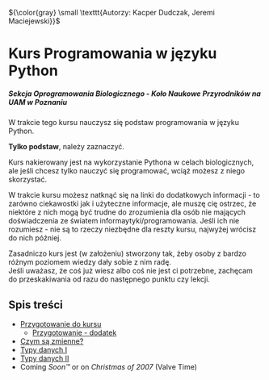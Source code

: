 ${\color{gray} \small \texttt{Autorzy: Kacper Dudczak, Jeremi Maciejewski}}$
# Kurs Programowania w języku Python
##### Sekcja Oprogramowania Biologicznego - Koło Naukowe Przyrodników na UAM w Poznaniu

W trakcie tego kursu nauczysz się podstaw programowania w języku Python.

__Tylko podstaw__, należy zaznaczyć.

Kurs nakierowany jest na wykorzystanie Pythona w celach biologicznych, ale jeśli chcesz tylko nauczyć się programować, wciąż możesz z niego skorzystać.

W trakcie kursu możesz natknąć się na linki do dodatkowych informacji - to zarówno ciekawostki jak i użyteczne informacje, ale muszę cię ostrzec, że niektóre z nich mogą być trudne do zrozumienia dla osób nie mających doświadczenia ze światem informaytyki/programowania. Jeśli ich nie rozumiesz - nie są to rzeczy niezbędne dla reszty kursu, najwyżej wrócisz do nich później.

Zasadniczo kurs jest (w założeniu) stworzony tak, żeby osoby z bardzo różnym poziomem wiedzy dały sobie z nim radę.
<br/>Jeśli uważasz, że coś już wiesz albo coś nie jest ci potrzebne, zachęcam do przeskakiwania od razu do następnego punktu czy lekcji.

## Spis treści
- [Przygotowanie do kursu](<./Lekcje/1 Przygotowanie do kursu.md>)
  - [Przygotowanie - dodatek](<./Lekcje/1.5 Przygotowanie bonus.md>)
- [Czym są zmienne?](<./Lekcje/2 Czym sa zmienne.md>)
- [Typy danych I](<./Lekcje/3 Typy danych I.md>)
- [Typy danych II](<./Lekcje/4 Typy danych II.md>)
- Coming *Soon™* or on *Christmas of 2007* (Valve Time)
